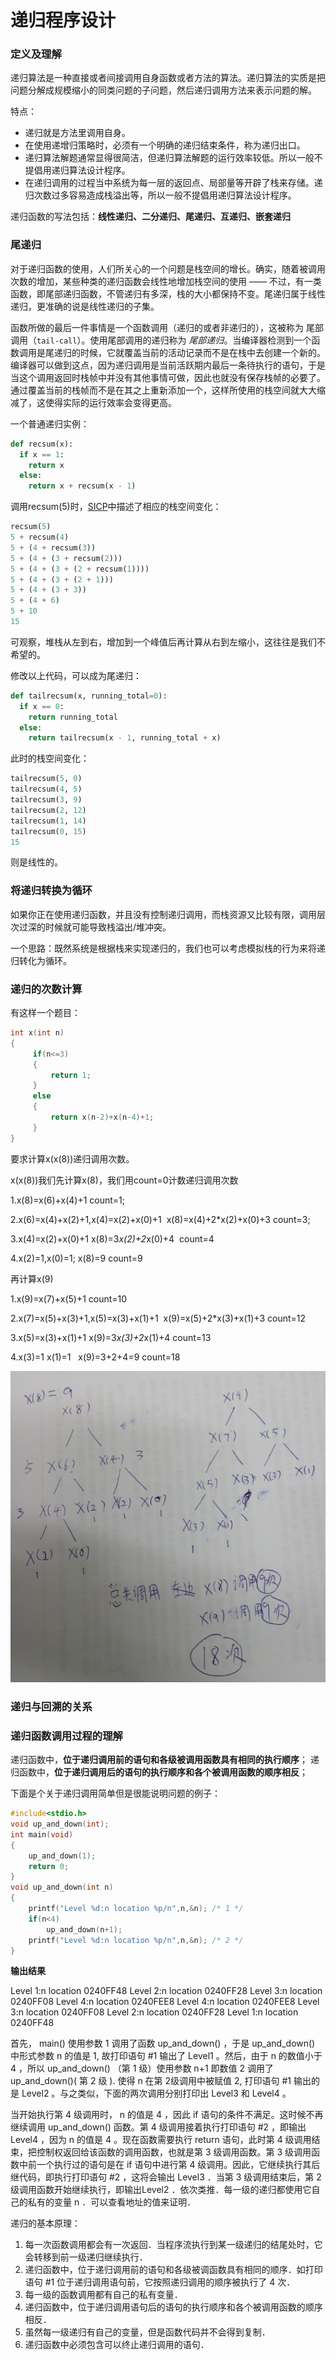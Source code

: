 # 递归程序设计

### 定义及理解

递归算法是一种直接或者间接调用自身函数或者方法的算法。递归算法的实质是把问题分解成规模缩小的同类问题的子问题，然后递归调用方法来表示问题的解。

特点：

- 递归就是方法里调用自身。
- 在使用递增归策略时，必须有一个明确的递归结束条件，称为递归出口。
- 递归算法解题通常显得很简洁，但递归算法解题的运行效率较低。所以一般不提倡用递归算法设计程序。
- 在递归调用的过程当中系统为每一层的返回点、局部量等开辟了栈来存储。递归次数过多容易造成栈溢出等，所以一般不提倡用递归算法设计程序。

递归函数的写法包括：**线性递归、二分递归、尾递归、互递归、嵌套递归**

### 尾递归

对于递归函数的使用，人们所关心的一个问题是栈空间的增长。确实，随着被调用次数的增加，某些种类的递归函数会线性地增加栈空间的使用 —— 不过，有一类函数，即尾部递归函数，不管递归有多深，栈的大小都保持不变。尾递归属于线性递归，更准确的说是线性递归的子集。

函数所做的最后一件事情是一个函数调用（递归的或者非递归的），这被称为 尾部调用（`tail-call`）。使用尾部调用的递归称为 *尾部递归*。当编译器检测到一个函数调用是尾递归的时候，它就覆盖当前的活动记录而不是在栈中去创建一个新的。编译器可以做到这点，因为递归调用是当前活跃期内最后一条待执行的语句，于是当这个调用返回时栈帧中并没有其他事情可做，因此也就没有保存栈帧的必要了。通过覆盖当前的栈帧而不是在其之上重新添加一个，这样所使用的栈空间就大大缩减了，这使得实际的运行效率会变得更高。

一个普通递归实例：

```python
def recsum(x):
  if x == 1:
    return x
  else:
    return x + recsum(x - 1)
```

调用recsum(5)时，[SICP](https://zh.wikipedia.org/wiki/SICP)中描述了相应的栈空间变化：

```python
recsum(5)
5 + recsum(4)
5 + (4 + recsum(3))
5 + (4 + (3 + recsum(2)))
5 + (4 + (3 + (2 + recsum(1))))
5 + (4 + (3 + (2 + 1)))
5 + (4 + (3 + 3))
5 + (4 + 6)
5 + 10
15
```

可观察，堆栈从左到右，增加到一个峰值后再计算从右到左缩小，这往往是我们不希望的。

修改以上代码，可以成为尾递归：

```python
def tailrecsum(x, running_total=0):
  if x == 0:
    return running_total
  else:
    return tailrecsum(x - 1, running_total + x)
```

此时的栈空间变化：

```python
tailrecsum(5, 0) 
tailrecsum(4, 5) 
tailrecsum(3, 9)
tailrecsum(2, 12) 
tailrecsum(1, 14) 
tailrecsum(0, 15) 
15
```

则是线性的。



### 将递归转换为循环

如果你正在使用递归函数，并且没有控制递归调用，而栈资源又比较有限，调用层次过深的时候就可能导致栈溢出/堆冲突。

一个思路：既然系统是根据栈来实现递归的，我们也可以考虑模拟栈的行为来将递归转化为循环。



### 递归的次数计算

有这样一个题目：

```c
int x(int n)
{
     if(n<=3)
     {
         return 1;
     }
     else
     {
         return x(n-2)+x(n-4)+1;
     }
}
```

要求计算x(x(8))递归调用次数。

x(x(8))我们先计算x(8)，我们用count=0计数递归调用次数

1.x(8)=x(6)+x(4)+1 count=1;

2.x(6)=x(4)+x(2)+1,x(4)=x(2)+x(0)+1  x(8)=x(4)+2*x(2)+x(0)+3 count=3;

3.x(4)=x(2)+x(0)+1 x(8)=3*x(2)+2*x(0)+4  count=4

4.x(2)=1,x(0)=1; x(8)=9 count=9

再计算x(9)

1.x(9)=x(7)+x(5)+1 count=10

2.x(7)=x(5)+x(3)+1,x(5)=x(3)+x(1)+1  x(9)=x(5)+2*x(3)+x(1)+3 count=12

3.x(5)=x(3)+x(1)+1 x(9)=3*x(3)+2*x(1)+4 count=13

4.x(3)=1 x(1)=1   x(9)=3+2+4=9 count=18

![](pic/recursion_times.png)

### 递归与回溯的关系



### 递归函数调用过程的理解

递归函数中，**位于递归调用前的语句和各级被调用函数具有相同的执行顺序**； 递归函数中，**位于递归调用后的语句的执行顺序和各个被调用函数的顺序相反**；

下面是个关于递归调用简单但是很能说明问题的例子：

```c
#include<stdio.h>  
void up_and_down(int);  
int main(void)  
{  
    up_and_down(1);  
    return 0;  
}  
void up_and_down(int n)  
{  
    printf("Level %d:n location %p/n",n,&n); /* 1 */  
    if(n<4)  
        up_and_down(n+1);  
    printf("Level %d:n location %p/n",n,&n); /* 2 */  
}  
```

**输出结果**

Level 1:n location 0240FF48
Level 2:n location 0240FF28
Level 3:n location 0240FF08
Level 4:n location 0240FEE8
Level 4:n location 0240FEE8
Level 3:n location 0240FF08
Level 2:n location 0240FF28
Level 1:n location 0240FF48

首先， main() 使用参数 1 调用了函数 up_and_down() ，于是 up_and_down() 中形式参数 n 的值是 1, 故打印语句 #1 输出了 Level1 。然后，由于 n 的数值小于 4 ，所以 up_and_down() （第 1 级）使用参数 n+1 即数值 2 调用了 up_and_down()( 第 2 级 ). 使得 n 在第 2级调用中被赋值 2, 打印语句 #1 输出的是 Level2 。与之类似，下面的两次调用分别打印出 Level3 和 Level4 。

当开始执行第 4 级调用时， n 的值是 4 ，因此 if 语句的条件不满足。这时候不再继续调用 up_and_down() 函数。第 4 级调用接着执行打印语句 #2 ，即输出 Level4 ，因为 n 的值是 4 。现在函数需要执行 return 语句，此时第 4 级调用结束，把控制权返回给该函数的调用函数，也就是第 3 级调用函数。第 3 级调用函数中前一个执行过的语句是在 if 语句中进行第 4 级调用。因此，它继续执行其后继代码，即执行打印语句 #2 ，这将会输出 Level3 ．当第 3 级调用结束后，第 2 级调用函数开始继续执行，即输出Level2 ．依次类推．每一级的递归都使用它自己的私有的变量 n ．可以查看地址的值来证明．

递归的基本原理：

1. 每一次函数调用都会有一次返回．当程序流执行到某一级递归的结尾处时，它会转移到前一级递归继续执行．
2. 递归函数中，位于递归调用前的语句和各级被调函数具有相同的顺序．如打印语句 #1 位于递归调用语句前，它按照递归调用的顺序被执行了 4 次．
3. 每一级的函数调用都有自己的私有变量．
4. 递归函数中，位于递归调用语句后的语句的执行顺序和各个被调用函数的顺序相反．
5. 虽然每一级递归有自己的变量，但是函数代码并不会得到复制．
6. 递归函数中必须包含可以终止递归调用的语句．